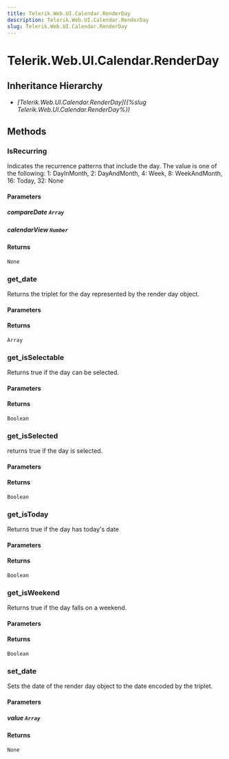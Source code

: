 ```yaml
---
title: Telerik.Web.UI.Calendar.RenderDay
description: Telerik.Web.UI.Calendar.RenderDay
slug: Telerik.Web.UI.Calendar.RenderDay
---
```


# Telerik.Web.UI.Calendar.RenderDay  

## Inheritance Hierarchy

* *[Telerik.Web.UI.Calendar.RenderDay]({%slug Telerik.Web.UI.Calendar.RenderDay%})*


## Methods

###  IsRecurring

Indicates the recurrence patterns that include the day. The value is one of the following: 1: DayInMonth, 2: DayAndMonth, 4: Week, 8: WeekAndMonth, 16: Today, 32: None

#### Parameters

##### compareDate `Array`

##### calendarView `Number`

#### Returns

`None` 

### get_date

Returns the triplet for the day represented by the render day object.

#### Parameters

#### Returns

`Array` 

### get_isSelectable

Returns true if the day can be selected.

#### Parameters

#### Returns

`Boolean` 

### get_isSelected

returns true if the day is selected.

#### Parameters

#### Returns

`Boolean` 

### get_isToday

Returns true if the day has today's date

#### Parameters

#### Returns

`Boolean` 

### get_isWeekend

Returns true if the day falls on a weekend.

#### Parameters

#### Returns

`Boolean` 

### set_date

Sets the date of the render day object to the date encoded by the triplet.

#### Parameters

##### value `Array`

#### Returns

`None` 



